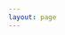 ```yaml
---
layout: page
---
```


<script>
import ProductGallery from '/components/ProductDisplay.vue';

export default {
  name: 'ParentComponent',
  components: {
    ProductGallery,
  },
  data() {
    return {
      products: [
        {
          image: '../goods/菌菌吧唧2.png',
          title: '菌菌吧唧 75mm',
          description: '75mm的大吧唧，很好看\n美工最在线的一集',
          price: 15,
        },
        {
          image: '../goods/菌菌吧唧.png',
          title: '菌菌吧唧',
          description: '58mm的吧唧\n是菌菌最早的实物周边之一',
          price: 10,
        },
        {
          image: '../goods/菌菌立牌.png',
          title: '大立牌',
          description: '长宽均超过10cm的亚克力立牌',
          price: 20,
        },
        {
          image: '../goods/菌菌钥匙扣.png',
          title: '钥匙扣',
          description: '5cm大小的钥匙扣\n正反双面印，可以看到菌菌的皮鼓',
          price: 10,
        },
        {
          image: '../goods/菌菌鼓面罩.jpg',
          title: '鼓面罩',
          description: '正好适合街机太鼓鼓面的保护罩\n也许可以防止路人打扰游玩',
          price: 20,
        },
        {
          image: '../goods/旋转立牌.png',
          title: '旋转立牌',
          description: `7cm的旋转立牌，底座有轴承可以转。
我们需要更多的菌菌！`,
          price: 99.99,
        },
      ],
    };
  },
};
</script>


<ProductGallery :products="products"  />
